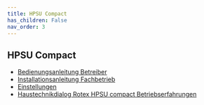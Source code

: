 ```yaml
---
title: HPSU Compact
has_children: False
nav_order: 3
---
```


## HPSU Compact

- [Bedienungsanleitung Betreiber](/assets/files/BA_HPSU_compact_ID6-16_0081409549_01_1111_Web_DE.pdf)
- [Installationsanleitung Fachbetrieb](/assets/files/ROTEX_HPSU_compact_Fachbetrieb.pdf)
- [Einstellungen](/assets/files/HPSU-Einstellungen.pdf)
- [Haustechnikdialog Rotex HPSU compact Betriebserfahrungen](https://www.haustechnikdialog.de/Forum/t/122535/Rotex-HPSU-compact-Betriebserfahrungen-gesucht-)
